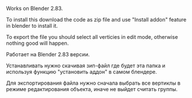 Works on Blender 2.83.

To install this download the code as zip file and use "Install addon" feature in blender to install it.

To export the file you should select all verticies in edit mode, otherwise nothing good will happen.

Работает на Blender 2.83 версии.

Устанавливать нужно скачивая зип-файл где будет эта папка и используя функцию "установить аддон" в самом блендере.

Для экспортирования файла нужно сначала выбрать все вертиклы в режиме редактирования объекта, иначе не выйдет считать группы.
